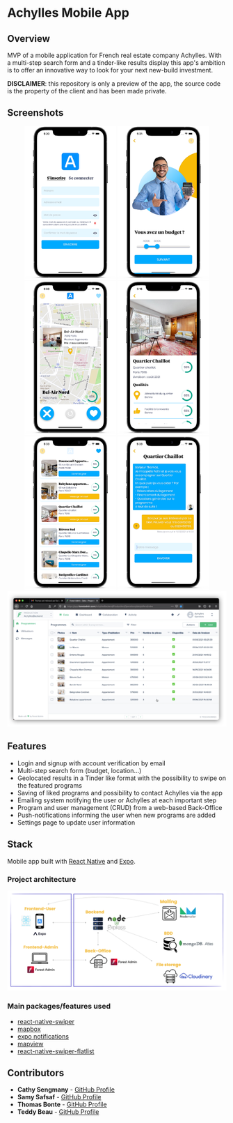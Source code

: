 # Achylles Mobile App

## Overview

MVP of a mobile application for French real estate company Achylles. With a multi-step search form and a tinder-like results display this app's ambition is to offer an innovative way to look for your next new-build investment.

**DISCLAIMER**: this repository is only a preview of the app, the source code is the property of the client and has been made private.

## Screenshots

<div align="center">
<img
		width="210"
		alt="Capture 1"
		src="./_preview/signup.png">
		<img
		width="210"
		alt="Capture 1"
		src="./_preview/search-3.png">
		<img
		width="210"
		alt="Capture 1"
		src="./_preview/results.png">
<img
		width="210"
		alt="Capture 1"
		src="./_preview/details.png">
<img
		width="210"
		alt="Capture 1"
		src="./_preview/saved.png">
<img
		width="210"
		alt="Capture 1"
		src="./_preview/chat.png">
		<img
		width="700"
		alt="Forest Admin back office"
		src="./_preview/forest-1.png">
</div>

## Features

-  Login and signup with account verification by email
-  Multi-step search form (budget, location...)
-  Geolocated results in a Tinder like format with the possibility to swipe on the featured programs
-  Saving of liked programs and possibility to contact Achylles via the app
-  Emailing system notifying the user or Achylles at each important step
-  Program and user management (CRUD) from a web-based Back-Office
-  Push-notifications informing the user when new programs are added
-  Settings page to update user information

## Stack

Mobile app built with [React Native](https://reactnative.dev/) and [Expo](https://expo.io/).

### Project architecture

<img
		alt="Project architecture"
		src="./_preview/architecture.png">

### Main packages/features used

-  [react-native-swiper](https://github.com/leecade/react-native-swiper)
-  [mapbox](https://www.mapbox.com/)
-  [expo notifications](https://docs.expo.io/push-notifications/overview/)
-  [mapview](https://github.com/react-native-maps/react-native-maps)
-  [react-native-swiper-flatlist](https://www.npmjs.com/package/react-native-swiper-flatlist)

## Contributors

-  **Cathy Sengmany** - [GitHub Profile](https://github.com/csengmany)
-  **Samy Safsaf** - [GitHub Profile](https://github.com/SamySafsaf)
-  **Thomas Bonte** - [GitHub Profile](https://github.com/Thmsbonte)
-  **Teddy Beau** - [GitHub Profile](https://github.com/teddy-beau)
